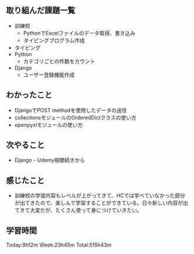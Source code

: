## 取り組んだ課題一覧
- 訓練校
    - PythonでExcelファイルのデータ取得、書き込み
    - タイピングプログラム作成
- タイピング
- Python
    - カテゴリごとの件数をカウント
- Django
    - ユーザー登録機能作成
## わかったこと
- DjangoでPOST methodを使用したデータの送信
- collectionsモジュールのOrderedDictクラスの使い方
- openpyxlモジュールの使い方
## 次やること
- Django - Udemy視聴続きから
## 感じたこと
- 訓練校の学習内容もレベルが上がってきて、HCでは学べていなかった部分が出てきたので、楽しんで学習することができている。日々新しい内容が出てきて大変だが、たくさん使って身につけていきたい。
## 学習時間
Today:9h12m Week:23h45m Total:515h43m